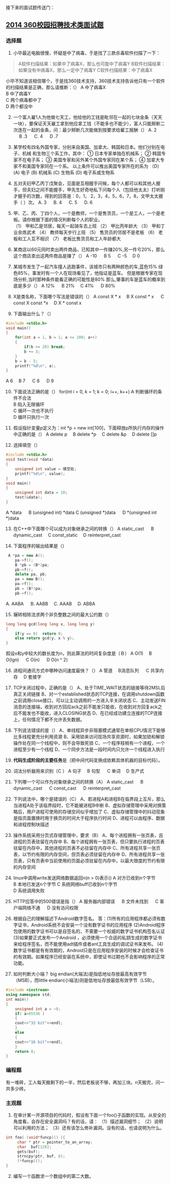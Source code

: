 接下来的面试题传送门：
## [2014 360校园招聘技术类面试题](http://blog.csdn.net/lanxuezaipiao/article/details/41892637)
<p>
</p>

### 选择题
1. 小毕最近电脑很慢，怀疑是中了病毒，于是找了三款杀毒软件扫描了一下：
>A软件扫描结果：如果中了病毒X，那么也可能中了病毒Y
B软件扫描结果：如果没有中病毒X，那么一定中了病毒Y
C软件扫描结果：中了病毒X 

 小毕不知道该相信哪个，于是找360技术支持，360技术支持告诉他只有一个软件的扫描结果是正确，那么请推断：（）
A 中了病毒X    
B 中了病毒Y   
C 两个病毒都中了      
D 两个都没中

2. 一个富人雇1人为他做七天工，他给他的工钱是毗邻在一起的七块金条（天天一块），要保证天天雇工拿到他应拿工钱（不能多也不能少），富人只能掰断二次连在一起的金条，问：最少掰断几次能做到按要求给雇工报酬（）
A. 2 　 B .3   　 C. 4  　   D .7

3. 某学校有四名外国专家，分别来自美国、加拿大、韩国和日本。他们分别在电子、机械
和生物三个系工作，其中：
① 日本专家单独在机械系；
② 韩国专家不在电子系；
③ 美国专家和另外某个外国专家同在某个系；
④ 加拿大专家不和美国专家同在一个系。
以上条件可以推出美国专家所在的系为 （D）
(A) 电子
(B) 机械系
(C) 生物系
(D) 电子系或生物系

4. 五对夫妇甲乙丙丁戊聚会，见面是互相握手问候，每个人都可以和其他人握手，但夫妇之间不能握手，甲先生好奇地私下问每个人（包括他太太）打听刚才握手的次数，得到的回答是：0，1， 2，3，4，5，6，7，8，文甲太太握手（ ）次。
A. 3 　 B. 4 　   C. 5 　    D. 6

5. 甲、乙、丙、丁四个人，一个是教师，一个是售货员，一个是工人，一个是老板。请你根据下面的情况判断每个人的职业。  
（1） 甲和乙是邻居，每天一起骑车去上班 
（2） 甲比丙年龄大 
（3） 甲和丁业余炼武术 
（4） 教师每天步行上班 
（5） 售货员的邻居不是老板 
（6） 老板和工人互不相识 
（7） 老板比售货员和工人年龄都大 

6. 某商店以60元同时卖出两件商品，已知其中一件赚20%,另一件亏20%，那么这个商店卖出这两件商品是赚了（）
A -10  　  B 5     　 C -5     　D 0

7. 某城市发生了一起汽车撞人逃跑事件，该城市只有两种颜色的车,蓝色15% 绿色85%，事发时有一个人在现场看见了，他指证是蓝车。
但是根据专家在现场分析,当时那种条件能看正确的可能性是80%
那么,肇事的车是蓝车的概率到底是多少（）
A  12%  　  B 21%　   C 41% 　  D 80%

8. X是类名称，下面哪个写法是错误的（）
A  const X \* x     　B X const \* x   　  C const X const \*x  　D X \* const x

9. 下面输出什么？（）
```cpp
#include <stdio.h>
void main()
{
	for(int a = 1, b = 1; a <= 100; a++)
	{
		if(b >= 20) break;
		b += 3;
	}
	b = b - 5;
	printf("%d\n", a);
}
```
A 6   　B 7  　 C 8  　  D 9

10. 下面说法正确的是（）
for(int  i = 0, k = 1; k = 0; i++, k++)
A 判断循环的条件不合法   
B 陷入无限循环  
C  循环一次也不执行    
D  循环只执行一次

11. 假设指针变量p定义为：int \*p = new int[100]，下面释放p所执行内存的操作中正确的是（）
A delete p     　B delete \*p      　C delete &p    　D delete []p

12. 选择填空（）
```cpp
#include <stdio.h>
void test(void *data)
{
	unsigned int value = 填空处;
	printf("%d\n", value);
}
void main()
{
	unsigned int data = 10;
	test(&data);
}
```
A  \*data            　 B  (unsigned int) \*data
C   (unsigned \*)data         　    D  \*(unsigned int \*)data

13. 在C++中下面哪个可以成为对象继承之间的转换（）
A static_cast  　 B dynamic_cast    　C const_static   　D reinterpret_cast

14. 下面程序的输出结果是（）
```cpp
 A *pa = new A();
	pa->f();
	B *pb = (B*)pa;
	pb->f();
	delete pa, pb;
	pa = new B();
	pa->f();
	pb = (B*)pa;
	pb->f();
```
A. AABA 　   B. AABB　  C. AAAB  　D. ABBA

15. 辗转相除法求两个非负整数之间的最大公约数（）
```cpp
long long gcd(long long x, long long y)
{
	if(y == 0)  return 0;
	else return gcd(y, x % y);
}
```
假设x和y中较大的数长度为n，则此算法的时间复杂度是（Ｂ）
A O(1)    　B O(lgn) 　   C O(n)   　 D O(n ^ 2)

16. 进程间通讯方式中哪种访问速度最快？（）
A 管道　  B消息队列 　  C 共享内存　   D 套接字

17. TCP关闭过程中，正确的是（）
A、处于TIME_WAIT状态的链接等待2MSL后真正关闭链接
B、对一个established状态的TCP连接，在调用shutdown函数之前调用close接口，可以让主动调用的一方进入半关闭状态
C、主动发送FIN消息的连接端，收到对方回应ack之前不能发只能收，在收到对方回复ack之后不能发也不能收，进入CLOSING状态
D、在已经成功建立连接的TCP连接上，任何情况下都不允许丢失数据。

18. 下列说法错误的是（）
A、单线程异步非阻塞模式通常在单核CPU情况下能够比多线程更充分利用资源
B、采用锁来访问现场共享资源时，如果加锁和解锁操作处在同一个线程中，则不会导致死锁
C、一个程序枝梢有一个进程，一个进程至少有一个线程
D、一个同步方法是一段时间内只允许一个线程进入执行

19. **代码生成阶段的主要任务**是（把中间代码变换成依赖具体机器的目标代码）。

20. 词法分析器用来识别（C ）
A 句子 　B 句型  　 C  单词   　D  生产式

21. 下列哪一个可以作为对象继承之间的转换（A）
A static_cast   　 B  dynamic_cast 　    C  const_cast   　 D   reinterpret_cast

22. 下列说法中，哪个是错误的（C）
A、若进程A和进程B在临界段上互斥，那么当进程A处于该临界段时，它不能被进程B中断
B、虚拟存储管理中采用对换策略后，用户进程可使用的存储空间似乎增加了
C、虚拟存储管理中的抖动现象是指页面置换时用于换页的时间大于程序执行时间
D、进程可以由程序、数据和进程控制块描述

23. 操作系统采用分页式存储管理中，要求（B）
A、每个进程拥有一张页表，且进程的页表驻留在内存中
B、每个进程拥有一张页表，但只要执行进程的页表驻留在内存中，其他进程的页表不必驻留在内存中
C、所有进程共享一张页表，以节约有限的内存空间，但页表必须驻留在内存中
D、所有进程共享一张页表，只有页表中当前使用的页面必须驻留在内存中，以最大限度的节约有限的内存空间

24.  linux中调用write发送网络数据返回n(n > 0)表示()
A 对方已收到n个字节       
B 本地已发送n个字节
C 系统网络buff已收到n个字节    
D 系统调用失败

25. HTTP应答中的500错误是指（）
A 服务器内部错误  　   B 文件未找到   　 C 客户端网络不通  　 D 没有访问权限

27. 根据自己的理解描述下Android数字签名。
答：(1)所有的应用程序都必须有数字证书，Android系统不会安装一个没有数字证书的应用程序
(2)Android程序包使用的数字证书可以是自签名的，不需要一个权威的数字证书机构签名认证
(3)如果要正式发布一个Android ，必须使用一个合适的私钥生成的数字证书来给程序签名，而不能使用adt插件或者ant工具生成的调试证书来发布。
(4)数字证书都是有有效期的，Android只是在应用程序安装的时候才会检查证书的有效期。如果程序已经安装在系统中，即使证书过期也不会影响程序的正常功能。

28. 如何判断大小端？
big endian(大端法)是指低地址存放最高有效字节（MSB），而little endian(小端法)则是低地址存放最低有效字节（LSB）。
```cpp
#include <iostream>
using namespace std;
int main()
{
    unsigned int a = ~0;
    if( a>65536 )
    {
    cout<<"32 bit"<<endl;
    }
    else
    {
    cout<<"16 bit"<<endl;
    }
    return 0;
}
```

### 编程题
有一堆砖，工人每天搬剩下的一半，然后老板说不够，再加三块。n天搬完，问一共多少砖。

### 主观题
1. 在审计某一开源项目的代码时，假设有下面一个foo()子函数的实现。从安全的角度看，会存在安全漏洞吗？有的话，请：
（1）描述漏洞细节；
（2）说明可以利用的方法；
（3）还有该怎么修补漏洞。没有的话，也请说明为什么。
```cpp
int foo( (void*funcp)() ){
     char * ptr = pointer_to_an_array;
     char  buf[128];
     gets(buf);
     strncpy(ptr, buf, 8);
     (*funcp)();
}
```

2.  编写一个函数求一个数组中的第二大数。